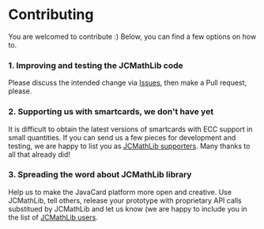 # Contributing

You are welcomed to contribute :)
Below, you can find a few options on how to.

### 1. Improving and testing the JCMathLib code
Please discuss the intended change via [Issues](https://github.com/OpenCryptoProject/JCMathLib/issues), then make a Pull request, please.

### 2. Supporting us with smartcards, we don't have yet
It is difficult to obtain the latest versions of smartcards with ECC support in small quantities. If you can send us a few pieces for development and testing, we are happy to list you as [JCMathLib supporters](https://github.com/OpenCryptoProject/JCMathLib/blob/master/README.md#Project-supporters). Many thanks to all that already did! 

### 3. Spreading the word about JCMathLib library
Help us to make the JavaCard platform more open and creative. Use JCMathLib, tell others, release your prototype with proprietary API calls substitued by JCMathLib and let us know (we are happy to include you in the list of [JCMathLib users](https://github.com/OpenCryptoProject/JCMathLib/blob/master/README.md#Happy-users-so-far).
